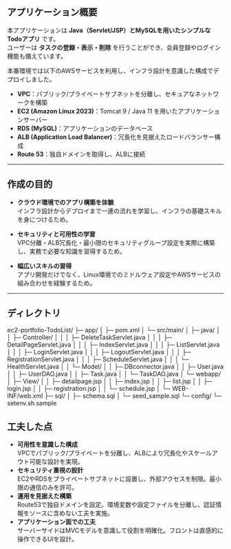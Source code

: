 ## アプリケーション概要
本アプリケーションは **Java（Servlet/JSP）とMySQLを用いたシンプルなTodoアプリ** です。<br>
ユーザーは **タスクの登録・表示・削除** を行うことができ、会員登録やログイン機能も備えています。  

本番環境では以下のAWSサービスを利用し、インフラ設計を意識した構成でデプロイしました。  
- **VPC**：パブリック/プライベートサブネットを分離し、セキュアなネットワークを構築  
- **EC2 (Amazon Linux 2023)**：Tomcat 9 / Java 11 を用いたアプリケーションサーバー  
- **RDS (MySQL)**：アプリケーションのデータベース  
- **ALB (Application Load Balancer)**：冗長化を見据えたロードバランサー構成  
- **Route 53**：独自ドメインを取得し、ALBに接続  

---

## 作成の目的
- **クラウド環境でのアプリ構築を体験**  
  インフラ設計からデプロイまで一連の流れを学習し、インフラの基礎スキルを身につけるため。  

- **セキュリティと可用性の学習**  
  VPC分離・ALB冗長化・最小限のセキュリティグループ設定を実際に構築し、実務で必要な知識を習得するため。  

- **幅広いスキルの習得**  
  アプリ開発だけでなく、Linux環境でのミドルウェア設定やAWSサービスの組み合わせを経験するため。  

---

## ディレクトリ
ec2-portfolio-TodoList/
├─ app/
│  ├─ pom.xml
│  └─ src/main/
│     ├─ java/
│     │  ├─ Controller/
│     │  │  ├─ DeleteTaskServlet.java
│     │  │  ├─ DetailPageServlet.java
│     │  │  ├─ IndexServlet.java
│     │  │  ├─ ListServlet.java
│     │  │  ├─ LoginServlet.java
│     │  │  ├─ LogoutServlet.java
│     │  │  ├─ RegistrationServlet.java
│     │  │  ├─ ScheduleServlet.java
│     │  │  └─ HealthServlet.java
│     │  └─ Model/
│     │     ├─ DBconnector.java
│     │     ├─ User.java
│     │     ├─ UserDAO.java
│     │     ├─ Task.java
│     │     └─ TaskDAO.java
│     └─ webapp/
│        ├─ View/
│        │  ├─ detailpage.jsp
│        │  ├─ index.jsp
│        │  ├─ list.jsp
│        │  ├─ login.jsp
│        │  ├─ registration.jsp
│        │  └─ schedule.jsp
│        └─ WEB-INF/web.xml
├─ sql/
│  ├─ schema.sql
│  └─ seed_sample.sql
└─ config/
   └─ setenv.sh.sample

## 工夫した点
- **可用性を意識した構成**  
  VPCでパブリック/プライベートを分離し、ALBにより冗長化やスケールアウト可能な設計を実現。  
- **セキュリティ重視の設計**  
  EC2やRDSをプライベートサブネットに設置し、外部アクセスを制限。最小限の通信のみを許可。  
- **運用を見据えた構築**  
  Route53で独自ドメインを設定。環境変数や設定ファイルを分離し、認証情報をソースに含めない工夫を実施。  
- **アプリケーション面での工夫**  
  サーバーサイドはMVCモデルを意識して役割を明確化。フロントは直感的に操作できるUIを設計。
